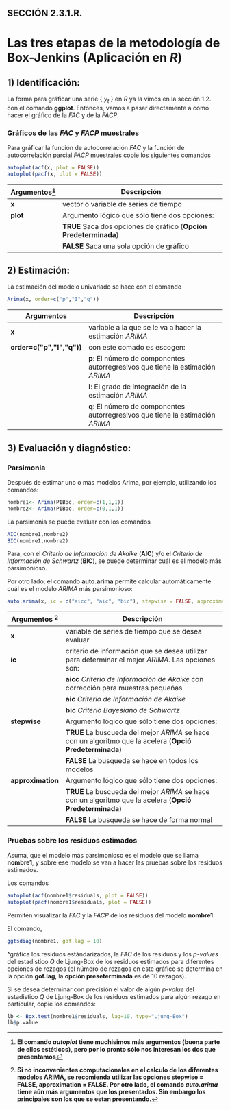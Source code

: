 ## SECCIÓN 2.3.1.R. 
# Las tres etapas de la metodología de Box-Jenkins (Aplicación en $R$)

## 1) Identificación:

La forma para gráficar una serie { $y_t$ } en $R$ ya la vimos en la sección 1.2. con el comando **ggplot**. Entonces, vamos a pasar directamente a cómo hacer el gráfico de la $FAC$ y de la $FACP$. 

### Gráficos de las $FAC$ y $FACP$ muestrales
Para gráficar la función de autocorrelación $FAC$ y la función de autocorrelación parcial $FACP$ muestrales copie los siguientes comandos

``` r
autoplot(acf(x, plot = FALSE))
autoplot(pacf(x, plot = FALSE))
```

| **Argumentos**[^1]   | **Descripción**                                                                                                                                          | 
|----------------------|----------------------------------------------------------------------------------------------------------------------------------------------------------|
| **x**                | vector o variable de series de tiempo                                                                                                                    |
| **plot**             | Argumento lógico que sólo tiene dos opciones:                                                                                                            |
|                      | **TRUE** Saca dos opciones de gráfico (**Opción Predeterminada**)                                                                                        |
|                      | **FALSE** Saca una sola opción de gráfico                                                                                                                |

[^1]: **El comando _autoplot_ tiene muchisimos más argumentos (buena parte de ellos estéticos), pero por lo pronto sólo nos interesan los dos que presentamos**


## 2) Estimación:
La estimación del modelo univariado se hace con el comando

``` r
Arima(x, order=c("p","I","q"))
```

| **Argumentos**            | **Descripción**                                                                                                                      | 
|---------------------------|--------------------------------------------------------------------------------------------------------------------------------------|
| **x**                     | variable a la que se le va a hacer la estimación $ARIMA$                                                                             |
| **order=c("p","I","q"))** | con este comado es escogen:                                                                                                          |
|                           | **p**: El número de componentes autorregresivos que tiene la estimación $ARIMA$                                                      |
|                           | **I**: El grado de integración de la estimación $ARIMA$                                                                              |
|                           | **q**: El número de componentes autorregresivos que tiene la estimación $ARIMA$                                                      |

## 3) Evaluación y diagnóstico:

### Parsimonia

Después de estimar uno o más modelos Arima, por ejemplo, utilizando los comandos:

``` r
nombre1<- Arima(PIBpc, order=c(1,1,1))  
nombre2<- Arima(PIBpc, order=c(0,1,1))
```
La parsimonia se puede evaluar con los comandos 
``` r
AIC(nombre1,nombre2)
BIC(nombre1,nombre2)
```
Para, con el _Criterio de Información de Akaike_ (**AIC**) y/o el _Criterio de Información de Schwartz_ (**BIC**), se puede determinar cuál es el modelo más parsimonioso.

Por otro lado, el comando **auto.arima** permite calcular automáticamente cuál es el modelo $ARIMA$ más parsimonioso:

``` r
auto.arima(x, ic = c("aicc", "aic", "bic"), stepwise = FALSE, approximation = FALSE)
```

| **Argumentos** [^2]  | **Descripción**                                                                                                                                          | 
|----------------------|----------------------------------------------------------------------------------------------------------------------------------------------------------|
| **x**                | variable de series de tiempo que se desea evaluar                                                                                                        |
| **ic**               | criterio de información que se desea utilizar para determinar el mejor $ARIMA$. Las opciones son:                                                        |
|                      | **aicc** _Criterio de Información de Akaike_ con corrección para muestras pequeñas                                                                       |
|                      | **aic** _Criterio de Información de Akaike_                                                                                                              |
|                      | **bic** _Criterio Bayesiano de Schwartz_                                                                                                                 |
| **stepwise**         | Argumento lógico que sólo tiene dos opciones:                                                                                                            |
|                      | **TRUE** La buscueda del mejor $ARIMA$ se hace con un algoritmo que la acelera (**Opció Predeterminada**)                                                |
|                      | **FALSE** La busqueda se hace en todos los modelos                                                                                                       |
| **approximation**    | Argumento lógico que sólo tiene dos opciones:                                                                                                            |
|                      | **TRUE** La buscueda del mejor $ARIMA$ se hace con un algoritmo que la acelera (**Opció Predeterminada**)                                                |
|                      | **FALSE** La busqueda se hace de forma normal                                                                                                            |

[^2]: **Si no inconvenientes computacionales en el calculo de los diferentes modelos ARIMA, se recomienda utilizar las opciones **stepwise = FALSE, approximation = FALSE**. Por otro lado, el comando _auto.arima_ tiene aún más argumentos que los presentados. Sin embargo los principales son los que se estan presentando.**

### Pruebas sobre los residuos estimados

Asuma, que el modelo más parsimonioso es el modelo que se llama **nombre1**, y sobre ese modelo se van a hacer las pruebas sobre los residuos estimados.

Los comandos
``` r
autoplot(acf(nombre1$residuals, plot = FALSE))
autoplot(pacf(nombre1$residuals, plot = FALSE))
```
Permiten visualizar la $FAC$ y la $FACP$ de los residuos del modelo **nombre1**

El comando,

``` r
ggtsdiag(nombre1, gof.lag = 10)
```
^gráfica los residuos estándarizados, la $FAC$ de los residuos y los _p-values_ del estadistico $Q$ de Ljung-Box de los residuos estimados para diferentes opciones de rezagos (el número de rezagos en este gráfico se determina en la opción **gof.lag**, la **opción preseterminada** es de $10$ rezagos).

Si se desea determinar con precisión el valor de algún _p-value_ del estadistico $Q$ de Ljung-Box de los residuos estimados para algún rezago en particular, copie los comandos: 

``` r
lb <- Box.test(nombre1$residuals, lag=10, type="Ljung-Box") 
lb$p.value
```

